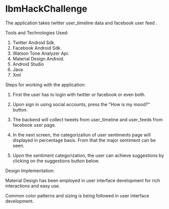 # IbmHackChallenge


The application takes twitter user_timeline data and facebook user feed .

Tools and Technologies Used:

1. Twitter Android Sdk.
2. Facebook Android Sdk.
3. Watson Tone Analyzer Api.
4. Material Design Android.
5. Android Studio
6. Java
7. Xml

Steps for working with the application:

1. First the user has to login with twitter or facebook or even both.

2. Upon sign in using social accounts, press the "How is my mood?" button. 

3. The backend will collect tweets from user_timeline and user_feeds from facebook user page.

4. In the next screen, the categorization of user sentiments page will displayed in percentage basis. From that the major sentiment can be seen.

5. Upon the sentiment categorization, the user can achieve suggestions by clicking on the suggestions button below.


Design Implementation:

Material Design has been employed in user interface development for rich interactions and easy use.

Common color patterns and sizing is being followed in user interface development.



